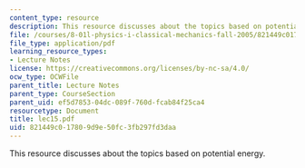 ```yaml
---
content_type: resource
description: This resource discusses about the topics based on potential energy.
file: /courses/8-01l-physics-i-classical-mechanics-fall-2005/821449c017809d9e50fc3fb297fd3daa_lec15.pdf
file_type: application/pdf
learning_resource_types:
- Lecture Notes
license: https://creativecommons.org/licenses/by-nc-sa/4.0/
ocw_type: OCWFile
parent_title: Lecture Notes
parent_type: CourseSection
parent_uid: ef5d7853-04dc-089f-760d-fcab84f25ca4
resourcetype: Document
title: lec15.pdf
uid: 821449c0-1780-9d9e-50fc-3fb297fd3daa
---
```

This resource discusses about the topics based on potential energy.